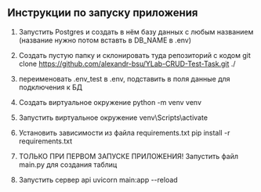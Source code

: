## Инструкции по запуску приложения

1) Запустить Postgres и создать в нём базу данных с любым названием (название нужно потом вставть в DB_NAME в .env)

2) Создать пустую папку и склонировать туда репозиторий с кодом
git clone https://github.com/alexandr-bsu/YLab-CRUD-Test-Task.git ./

3) переименовать .env_test в .env, подставить в поля данные для подключения к БД

3) Создать виртуальное окружение 
python -m venv venv

4) Запустить виртуальное окружение
venv\Scripts\activate

5) Установить зависимости из файла requirements.txt
pip install -r requirements.txt

6) ТОЛЬКО ПРИ ПЕРВОМ ЗАПУСКЕ ПРИЛОЖЕНИЯ! Запустить файл main.py для создания таблиц

7) Запустить сервер api
uvicorn main:app --reload
